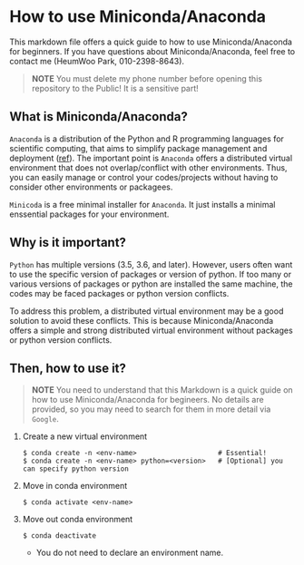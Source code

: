 # How to use Miniconda/Anaconda
This markdown file offers a quick guide to how to use Miniconda/Anaconda for beginners. 
If you have questions about Miniconda/Anaconda, feel free to contact me (HeumWoo Park, 010-2398-8643).
> **NOTE** You must delete my phone number before opening this repository to the Public! It is a sensitive part!

## What is Miniconda/Anaconda?
`Anaconda` is a distribution of the Python and R programming languages for scientific computing, that aims to simplify package management and deployment ([ref](https://en.wikipedia.org/wiki/Anaconda_(Python_distribution))).
The important point is `Anaconda` offers a distributed virtual environment that does not overlap/conflict with other environments.
Thus, you can easily manage or control your codes/projects without having to consider other environments or packagees.

`Minicoda` is a free minimal installer for `Anaconda`. It just installs a minimal enssential packages for your environment.

## Why is it important?
`Python` has multiple versions (3.5, 3.6, and later). 
However, users often want to use the specific version of packages or version of python.
If too many or various versions of packages or python are installed the same machine, the codes may be faced packages or python version conflicts.

To address this problem, a distributed virtual environment may be a good solution to avoid these conflicts.
This is because Miniconda/Anaconda offers a simple and strong distributed virtual environment without packages or python version conflicts.

## Then, how to use it?
> **NOTE** You need to understand that this Markdown is a quick guide on how to use Miniconda/Anaconda for begineers. No details are provided, so you may need to search for them in more detail via `Google`.
1. Create a new virtual environment
    ```
    $ conda create -n <env-name>                    # Essential!
    $ conda create -n <env-name> python=<version>   # [Optional] you can specify python version
    ```
2. Move in conda environment
    ```
    $ conda activate <env-name>
    ```
3. Move out conda environment
    ```
    $ conda deactivate
    ```
    - You do not need to declare an environment name.

